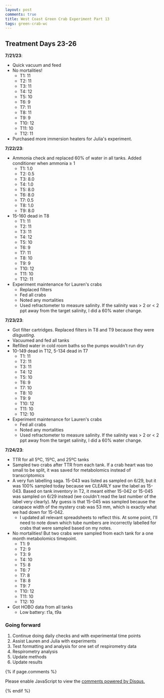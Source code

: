 ```yaml
---
layout: post
comments: true
title: West Coast Green Crab Experiment Part 13
tags: green-crab-wc
---
```


## Treatment Days 23-26

**7/21/23**:

- Quick vacuum and feed
- No mortalities!
  - T1: 11
  - T2: 11
  - T3: 11
  - T4: 12
  - T5: 10
  - T6: 9
  - T7: 11
  - T8: 11
  - T9: 9
  - T10: 12
  - T11: 10
  - T12: 11
- Purchased more immersion heaters for Julia's experiment.

**7/22/23**:

- Ammonia check and replaced 60% of water in all tanks. Added conditioner when ammonia ≥ 1
  - T1: 1.0
  - T2: 0.5
  - T3: 8.0
  - T4: 1.0
  - T5: 8.0
  - T6: 8.0
  - T7: 0.5
  - T8: 1.0
  - T9: 8.0
- 15-160 dead in T8
  - T1: 11
  - T2: 11
  - T3: 11
  - T4: 12
  - T5: 10
  - T6: 9
  - T7: 11
  - T8: 10
  - T9: 9
  - T10: 12
  - T11: 10
  - T12: 11
- Experiment maintenance for Lauren's crabs
  - Replaced filters
  - Fed all crabs
  - Noted any mortalities
  - Used refractometer to measure salinity. If the salinity was > 2 or < 2 ppt away from the target salinity, I did a 60% water change.

**7/23/23**:

- Got filter cartridges. Replaced filters in T8 and T9 because they were *disgusting*.
- Vacuumed and fed all tanks
- Refilled water in cold room baths so the pumps wouldn't run dry
- 10-149 dead in T12, 5-134 dead in T7
  - T1: 11
  - T2: 11
  - T3: 11
  - T4: 12
  - T5: 10
  - T6: 9
  - T7: 10
  - T8: 10
  - T9: 9
  - T10: 12
  - T11: 10
  - T12: 10
- Experiment maintenance for Lauren's crabs
  - Fed all crabs
  - Noted any mortalities
  - Used refractometer to measure salinity. If the salinity was > 2 or < 2 ppt away from the target salinity, I did a 60% water change.

**7/24/23**:

- TTR for all 5ºC, 15ºC, and 25ºC tanks
- Sampled two crabs after TTR from each tank. If a crab heart was too small to be split, it was saved for metabolomics instead of transcriptomics
- A very fun labelling saga. 15-043 was listed as sampled on 6/29, but it was 100% sampled today because we CLEARLY saw the label as 15-043. Based on tank inventory in T2, it meant either 15-042 or 15-045 was sampled on 6/29 instead (we couldn't read the last number of the label very clearly). My guess is that 15-045 was sampled because the carapace width of the mystery crab was 53 mm, which is exactly what we had down for 15-042.
  - I updated all relevant spreadsheets to reflect this. At some point, I'll need to note down which tube numbers are incorrectly labelled for crabs that were sampled based on my notes.
- No mortalities! But two crabs were sampled from each tank for a one month metabolomics timepoint.
  - T1: 9
  - T2: 9
  - T3: 9
  - T4: 10
  - T5: 8
  - T6: 7
  - T7: 8
  - T8: 8
  - T9: 7
  - T10: 12
  - T11: 10
  - T12: 10
- Got HOBO data from all tanks
  - Low battery: t1a, t9a

### Going forward

1. Continue doing daily checks and with experimental time points
2. Assist Lauren and Julia with experiments
2. Test formatting and analysis for one set of respirometry data
7. Respirometry analysis
8. Update methods
9. Update results

{% if page.comments %}

<div id="disqus_thread"></div>
<script>

/**
*  RECOMMENDED CONFIGURATION VARIABLES: EDIT AND UNCOMMENT THE SECTION BELOW TO INSERT DYNAMIC VALUES FROM YOUR PLATFORM OR CMS.
*  LEARN WHY DEFINING THESE VARIABLES IS IMPORTANT: https://disqus.com/admin/universalcode/#configuration-variables*/
/*
var disqus_config = function () {
this.page.url = PAGE_URL;  // Replace PAGE_URL with your page's canonical URL variable
this.page.identifier = PAGE_IDENTIFIER; // Replace PAGE_IDENTIFIER with your page's unique identifier variable
};
*/
(function() { // DON'T EDIT BELOW THIS LINE
var d = document, s = d.createElement('script');
s.src = 'https://the-responsible-grad-student.disqus.com/embed.js';
s.setAttribute('data-timestamp', +new Date());
(d.head || d.body).appendChild(s);
})();
</script>
<noscript>Please enable JavaScript to view the <a href="https://disqus.com/?ref_noscript">comments powered by Disqus.</a></noscript>

{% endif %}

<script id="dsq-count-scr" src="//the-responsible-grad-student.disqus.com/count.js" async></script>

